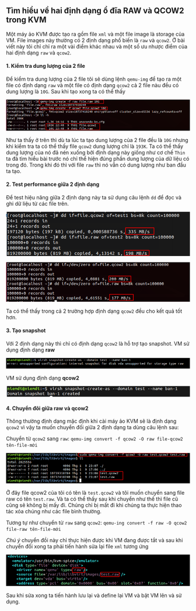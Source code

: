 ## Tìm hiểu về hai định dạng ổ đĩa RAW và QCOW2 trong KVM
Một máy ảo KVM được tạo ra gồm file `xml` và một file image là storage của VM. File images này thường có 2 định dạng phổ biến là `raw` và `qcow2`. Ở bài viết này tôi chỉ chỉ ra một vài điểm khác nhau và một số ưu nhược điểm của hai định dạng `raw` và `qcow2`.
#### 1. Kiểm tra dung lượng của 2 file 
Để kiểm tra dung lượng của 2 file tôi sẽ dùng lệnh `qemu-img` để tạo ra một file có định dạng `raw` và một file có định dạng `qcow2` cả 2 file nàu đều có dung lượng là `10G`. Sau khi tạo xong ta có thể thấy

![](https://github.com/niemdinhtrong/NIEMDT/blob/master/KVM/images/qcow-raw/1.png)

Như ta thấy ở trên thì dù ta lúc ta tạo dung lượng của 2 file đều là `10G` nhưng khi kiểm tra ta có thể thấy file `qcow2` dung lượng chỉ là `193K`. Ta có thể thấy dung lượng của nó đã nén xuống bởi định dạng này giống như cơ chế `Thin` ta đã tìm hiểu bài trước nó chỉ thể hiện đúng phần dung lượng của dữ liệu có trong đó. Trong khi đó thì với file `raw` thì nó vẫn có dung lượng như ban đầu ta tạo.
#### 2. Test performance giữa 2 định dạng
Để test hiệu năng giữa 2 định dạng này ta sử dụng câu lệnh `dd` để đọc và ghi dữ liệu từ các file trên.

![](https://github.com/niemdinhtrong/NIEMDT/blob/master/KVM/images/qcow-raw/2.png)

![](https://github.com/niemdinhtrong/NIEMDT/blob/master/KVM/images/qcow-raw/3.png)

Ta có thể thấy trong cả 2 trường hợp định dạng `qcow2` đều cho kết quả tốt hơn.
#### 3. Tạo snapshot
Với 2 định dạng này thì chỉ có định dạng `qcow2` là hỗ trợ tạo snapshot.
VM sử dụng định dạng **raw**

![](https://github.com/niemdinhtrong/NIEMDT/blob/master/KVM/images/qcow-raw/6.png)

VM sử dụng định dạng **qcow2**

![](https://github.com/niemdinhtrong/NIEMDT/blob/master/KVM/images/qcow-raw/7.png)

#### 4. Chuyển đôi giữa raw và qcow2
Thông thường định dạng mặc định khi cài máy ảo KVM sẽ là định dạng `qcow2` vì vậy ta muốn chuyển đổi giữa 2 định dạng ta dùng câu lệnh sau:

Chuyển từ `qcow2` sang `raw`: `qemu-img convert -f qcow2 -O raw file-qcow2 tên-file-mới`

![](https://github.com/niemdinhtrong/NIEMDT/blob/master/KVM/images/qcow-raw/5.png)

Ở đây file qcow2 của tôi có tên là `test.qcow2` và tôi muốn chuyển sang file raw có tên `test.raw`. Và ta có thể thấy sau khi chuyển như thế thì file cũ cũng sẽ không bị mấy đi. Chúng chỉ bị mất đi khi chúng ta thực hiện thao tác xóa chúng như các file bình thường.

Tương tự như chuyển từ `raw` sang `qcow2`: `qemu-ing convert -f raw -O qcow2 file-raw tên-file-mới`

*Chú ý* chuyển đồi này chỉ thực hiện được khi VM đang được tắt và sau khi chuyển đổi xong ta phải tiến hành sửa lại file `xml` tương ứng

![](https://github.com/niemdinhtrong/NIEMDT/blob/master/KVM/images/qcow-raw/4.png)

Sau khi sửa xong ta tiến hành lưu lại và define lại VM và bật VM lên và sử dụng.